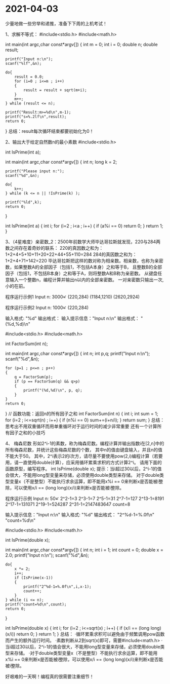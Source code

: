# 2021-04-03
少量地做一些穷举和递推，准备下下周的上机考试！

1、求解不等式：
#include<stdio.h>
#include<math.h>
 
int main(int argc,char const*argv[])
{
	int m = 0;
	int i = 0;
	double n;
	double result;
	
	printf("Input n:\n");
	scanf("%lf",&n);

	do{
		result = 0.0;
		for (i=0 ; i<=m ; i++)
		{
			result = result + sqrt(m+i);
		}
		m++;
	} while (result <= n);
	
	printf("Result:m>=%d\n",m-1);
	printf("s=%.2lf\n",result);	
	return 0;
}
总结：result每次循环结束都要初始化为0！

2、输出大于给定自然数n的最小素数
#include<stdio.h>

int IsPrime(int a);

int main(int argc,char const*argv[])
{
	int n;
	long k = 2;
	
	printf("Please input n:");
	scanf("%d",&n);
	
	do{
		k++;
	} while (k <= n || !IsPrime(k) );
	
	printf("%ld",k);
	return 0;
}

int IsPrime(int a)
{
	int i;
	for (i=2 ; i<a ; i++)
	{
		if (a%i == 0)
			return 0;
	}
	return 1;
}

3、（4星难度）亲密数_2：2500年前数学大师毕达哥拉斯就发现，220与284两数之间存在着奇妙的联系：
220的真因数之和为：1+2+4+5+10+11+20+22+44+55+110=284
284的真因数之和为：1+2+4+71+142=220
毕达哥拉斯把这样的数对称为相亲数。相亲数，也称为亲密数，如果整数A的全部因子（包括1，不包括A本身）之和等于B，
且整数B的全部因子（包括1，不包括B本身）之和等于A，则将整数A和B称为亲密数。
从键盘任意输入一个整数n，编程计算并输出n以内的全部亲密数。
一对亲密数只输出一次, 小的在前。

程序运行示例1
Input n:
3000↙
(220,284)
(1184,1210)
(2620,2924)

程序运行示例2
Input n:
1000↙
(220,284)

输入格式: "%d"
输出格式：
输入提示信息："Input n:\n"
输出格式： "(%d,%d)\n"

#include<stdio.h>
#include<math.h>

int FactorSum(int n);

int main(int argc,char const*argv[])
{
	int n;
	int p,q;
	printf("Input n:\n");
	scanf("%d",&n);

	for (p=1 ; p<=n ; p++)
	{
		q = FactorSum(p);
		if (p == FactorSum(q) && q>p)
		{
			printf("(%d,%d)\n", p, q);
		}
	}
	return 0;
}
// 函数功能：返回n的所有因子之和
int FactorSum(int n)
{
	int i;
	int sum = 1;
	for (i=2 ; i<=sqrt(n) ; i++)
	{
		if (n%i == 0)
			sum+=(i+n/i);
	}
	return sum;
}
总结：思考出不用双重循环而用单重循环对于运行时间的减少非常重要
还有一个计算所有因子之和的小技巧

4、
梅森尼数
形如2^i-1的素数，称为梅森尼数。编程计算并输出指数i在[2,n]中的所有梅森尼数，并统计这些梅森尼数的个数，
其中n的值由键盘输入，并且n的值不能大于50。
其中，2^i表示2的i次方，请尽量不要使用pow(2,i)编程计算（若要用，请一直使用double计算），应采用循环累乘求积的方式计算2^i。
请用下面的函数原型，编写程序。
int IsPrime(double x);
提示：当i超过30以后，2^i-1的值会很大，不能用long型变量来存储，必须使用double类型来存储。
对于double类型变量x（不是整型）不能执行求余运算，即不能用x%i == 0来判断x是否能被i整除，可以使用x/i == (long long)(x/i)来判断x是否能被i整除。

程序运行示例
Input n:
50↙
2^2-1=3
2^3-1=7
2^5-1=31
2^7-1=127
2^13-1=8191
2^17-1=131071
2^19-1=524287
2^31-1=2147483647
count=8

输入提示信息："Input n:\n"
输入格式: "%d"
输出格式： "2^%d-1=%.0f\n"
           "count=%d\n"

#include<stdio.h>
#include<math.h>

int IsPrime(double x);

int main(int argc,char const*argv[])
{
	int n;
	int i = 1;
	int count = 0;
	double x = 2.0;
	printf("Input n:\n");
	scanf("%d",&n);

	do{
		x *= 2;
		i++;
		if (IsPrime(x-1))
		{
			printf("2^%d-1=%.0f\n",i,x-1);
			count++;
		}
	} while (i <= n);
	printf("count=%d\n",count);
	return 0;
}

int IsPrime(double x)
{
	int i;
	for (i=2 ; i<=sqrt(x) ; i++)
	{
		if (x/i == (long long)(x/i))
			return 0;
	}
	return 1;
}
总结：
·循环累乘求积可以避免由于频繁调用pow函数而产生的额外运行时间。
·素数判断从2到sqrt(x)即可，需要#include<math.h>
·当i超过30以后，2^i-1的值会很大，不能用long型变量来存储，必须使用double类型来存储。
·对于double类型变量x（不是整型）不能执行求余运算，即不能用x%i == 0来判断x是否能被i整除，可以使用x/i == (long long)(x/i)来判断x是否能被i整除。

好艰难的一天啊！编程真的很需要注重细节！
